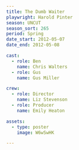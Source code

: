 ```yaml
---
title: The Dumb Waiter
playwright: Harold Pinter
season: UNCUT
season_sort: 265
period: Spring
date_start: 2012-05-07
date_end: 2012-05-08

cast:
  - role: Ben
    name: Chris Walters
  - role: Gus
    name: Gus Miller

crew:
  - role: Director
    name: Liz Stevenson
  - role: Producer
    name: Emily Heaton

assets:
  - type: poster
    image: W6wSwHK

---
```

